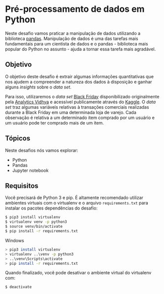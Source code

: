 # Pré-processamento de dados em Python

Neste desafio vamos praticar a manipulação de dados utilizando
a biblioteca [pandas](https://pandas.pydata.org/). Manipulação de dados é uma das tarefas
mais fundamentais para um cientista de dados e o pandas - biblioteca mais popular do Python no assunto - ajuda a tornar essa tarefa mais agradável.

## Objetivo

O objetivo deste desafio é extrair algumas informações quantitativas
que nos ajudem a compreender a natureza dos dados à disposição e ganhar alguns _insights_
sobre o _data set_.

Para isso, utilizaremos o _data set_ [Black Friday](https://codenation-challenges.s3-us-west-1.amazonaws.com/data-science-0/black_friday.csv)
disponibilizado originalmente pela [Analytics Vidhya](https://www.analyticsvidhya.com/) e acessível
publicamente através do [Kaggle](https://www.kaggle.com). O _data set_ traz algumas variáveis relativas à transações comerciais
realizadas durante a Black Friday em uma determinada loja de varejo. Cada observação é relativa
a um determinado item comprado por um usuário e um usuário pode ter comprado mais de um item.

## Tópicos

Neste desafios nós vamos explorar:

* Python
* Pandas
* Jupyter notebook

## Requisitos

Você precisará de Python 3 e pip. É altamente recomendado utilizar ambientes virtuais
com o virtualenv e o arquivo `requirements.txt` para instalar os pacotes dependências
do desafio:

```bash
$ pip3 install virtualenv
$ virtualenv venv -p python3
$ source venv/bin/activate
$ pip install -r requirements.txt
```

Windows

```bash
> pip3 install virtualenv
> virtualenv ..\venv -p python3
> ..\venv\Scripts\activate
> pip install -r requirements.txt
```

Quando finalizado, você pode desativar o ambiente virtual do virtualenv com:

```bash
$ deactivate
```
